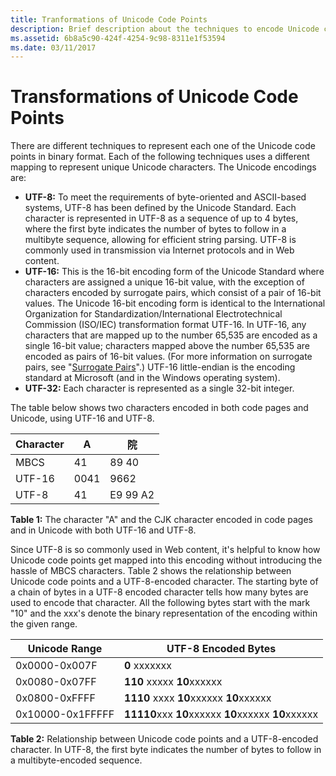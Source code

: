 ```yaml
---
title: Tranformations of Unicode Code Points
description: Brief description about the techniques to encode Unicode characters.
ms.assetid: 6b8a5c90-424f-4254-9c98-8311e1f53594
ms.date: 03/11/2017
---
```


# Transformations of Unicode Code Points

There are different techniques to represent each one of the Unicode code points in binary format. Each of the following techniques uses a different mapping to represent unique Unicode characters. The Unicode encodings are:

-   **UTF-8:** To meet the requirements of byte-oriented and ASCII-based systems, UTF-8 has been defined by the Unicode Standard. Each character is represented in UTF-8 as a sequence of up to 4 bytes, where the first byte indicates the number of bytes to follow in a multibyte sequence, allowing for efficient string parsing. UTF-8 is commonly used in transmission via Internet protocols and in Web content.
-   **UTF-16:** This is the 16-bit encoding form of the Unicode Standard where characters are assigned a unique 16-bit value, with the exception of characters encoded by surrogate pairs, which consist of a pair of 16-bit values. The Unicode 16-bit encoding form is identical to the International Organization for Standardization/International Electrotechnical Commission (ISO/IEC) transformation format UTF-16. In UTF-16, any characters that are mapped up to the number 65,535 are encoded as a single 16-bit value; characters mapped above the number 65,535 are encoded as pairs of 16-bit values. (For more information on surrogate pairs, see "[Surrogate Pairs](https://msdn.microsoft.com/globalization/mt683846)".) UTF-16 little-endian is the encoding standard at Microsoft (and in the Windows operating system).
-   **UTF-32:** Each character is represented as a single 32-bit integer.

The table below shows two characters encoded in both code pages and Unicode, using UTF-16 and UTF-8.

| Character |  **A**  | **院**     |
|-----------|-------|----------|
| MBCS      |  41   | 89 40    |
| UTF-16    |  0041 | 9662     |
| UTF-8     |  41   | E9 99 A2 |

**Table 1:** The character "A" and the CJK character encoded in code pages and in Unicode with both UTF-16 and UTF-8.

Since UTF-8 is so commonly used in Web content, it's helpful to know how Unicode code points get mapped into this encoding without introducing the hassle of MBCS characters. Table 2 shows the relationship between Unicode code points and a UTF-8-encoded character. The starting byte of a chain of bytes in a UTF-8 encoded character tells how many bytes are used to encode that character. All the following bytes start with the mark "10" and the xxx's denote the binary representation of the encoding within the given range.

|Unicode Range     |UTF-8 Encoded Bytes                                  |
|------------------|-----------------------------------------------------|
|0x0000-0x007F     |**0** xxxxxxx                                        |
|0x0080-0x07FF     |**110** xxxxx **10**xxxxxx                           |
|0x0800-0xFFFF     |**1110** xxxx **10**xxxxxx **10**xxxxxx              |
|0x10000-0x1FFFFF  |**11110**xxx **10**xxxxxx **10**xxxxxx **10**xxxxxx  |

**Table 2:** Relationship between Unicode code points and a UTF-8-encoded character. In UTF-8, the first byte indicates the number of bytes to follow in a multibyte-encoded sequence.


